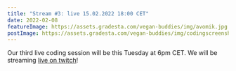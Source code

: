 ```yaml
---
title: "Stream #3: live 15.02.2022 18:00 CET"
date: 2022-02-08
featureImage: https://assets.gradesta.com/vegan-buddies/img/avomik.jpg
postImage: https://assets.gradesta.com/vegan-buddies/img/codingscreenshot.png
---
```


Our third live coding session will be this Tuesday at 6pm CET. We will be streaming [live on twitch](https://www.twitch.tv/timotejcz)!




